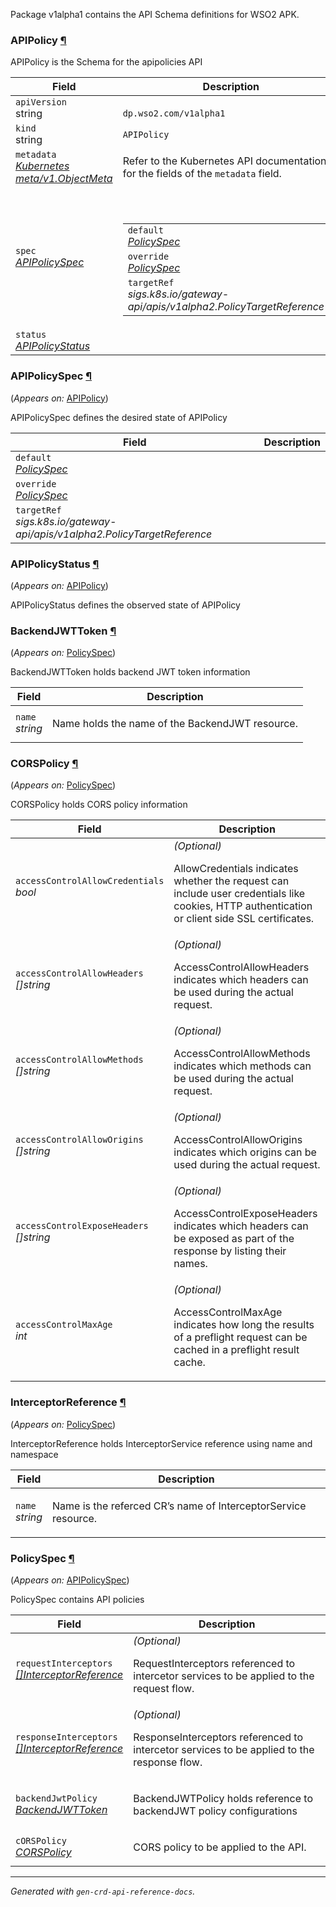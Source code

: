 <p>
<p>Package v1alpha1 contains the API Schema definitions for WSO2 APK.</p>
</p>
<h3 id="dp.wso2.com/v1alpha1.APIPolicy">APIPolicy
    <a class="headerlink" href="#dp.wso2.com%2fv1alpha1.APIPolicy" title="Permanent link">¶</a>
</h3>
<p>
<p>APIPolicy is the Schema for the apipolicies API</p>
</p>
<table>
    <thead>
        <tr>
            <th>Field</th>
            <th>Description</th>
        </tr>
    </thead>
    <tbody>
        <tr>
            <td>
                <code>apiVersion</code></br>
                string
            </td>
            <td>
                <code>
dp.wso2.com/v1alpha1
</code>
            </td>
        </tr>
        <tr>
            <td>
                <code>kind</code></br>
                string
            </td>
            <td><code>APIPolicy</code></td>
        </tr>
        <tr>
            <td>
                <code>metadata</code></br>
                <em>
                    <a href="https://kubernetes.io/docs/reference/generated/kubernetes-api/v1.23/#objectmeta-v1-meta">
                        Kubernetes meta/v1.ObjectMeta
                    </a>
                </em>
            </td>
            <td>
                Refer to the Kubernetes API documentation for the fields of the
                <code>metadata</code> field.
            </td>
        </tr>
        <tr>
            <td>
                <code>spec</code></br>
                <em>
                    <a href="#dp.wso2.com/v1alpha1.APIPolicySpec">
                        APIPolicySpec
                    </a>
                </em>
            </td>
            <td>
                <br />
                <br />
                <table>
                    <tr>
                        <td>
                            <code>default</code></br>
                            <em>
                                <a href="#dp.wso2.com/v1alpha1.PolicySpec">
                                    PolicySpec
                                </a>
                            </em>
                        </td>
                        <td>
                        </td>
                    </tr>
                    <tr>
                        <td>
                            <code>override</code></br>
                            <em>
                                <a href="#dp.wso2.com/v1alpha1.PolicySpec">
                                    PolicySpec
                                </a>
                            </em>
                        </td>
                        <td>
                        </td>
                    </tr>
                    <tr>
                        <td>
                            <code>targetRef</code></br>
                            <em>
                                sigs.k8s.io/gateway-api/apis/v1alpha2.PolicyTargetReference
                            </em>
                        </td>
                        <td>
                        </td>
                    </tr>
                </table>
            </td>
        </tr>
        <tr>
            <td>
                <code>status</code></br>
                <em>
                    <a href="#dp.wso2.com/v1alpha1.APIPolicyStatus">
                        APIPolicyStatus
                    </a>
                </em>
            </td>
            <td>
            </td>
        </tr>
    </tbody>
</table>
<h3 id="dp.wso2.com/v1alpha1.APIPolicySpec">APIPolicySpec
    <a class="headerlink" href="#dp.wso2.com%2fv1alpha1.APIPolicySpec" title="Permanent link">¶</a>
</h3>
<p>
    (<em>Appears on:</em>
    <a href="#dp.wso2.com/v1alpha1.APIPolicy">APIPolicy</a>)
</p>
<p>
<p>APIPolicySpec defines the desired state of APIPolicy</p>
</p>
<table>
    <thead>
        <tr>
            <th>Field</th>
            <th>Description</th>
        </tr>
    </thead>
    <tbody>
        <tr>
            <td>
                <code>default</code></br>
                <em>
                    <a href="#dp.wso2.com/v1alpha1.PolicySpec">
                        PolicySpec
                    </a>
                </em>
            </td>
            <td>
            </td>
        </tr>
        <tr>
            <td>
                <code>override</code></br>
                <em>
                    <a href="#dp.wso2.com/v1alpha1.PolicySpec">
                        PolicySpec
                    </a>
                </em>
            </td>
            <td>
            </td>
        </tr>
        <tr>
            <td>
                <code>targetRef</code></br>
                <em>
                    sigs.k8s.io/gateway-api/apis/v1alpha2.PolicyTargetReference
                </em>
            </td>
            <td>
            </td>
        </tr>
    </tbody>
</table>
<h3 id="dp.wso2.com/v1alpha1.APIPolicyStatus">APIPolicyStatus
    <a class="headerlink" href="#dp.wso2.com%2fv1alpha1.APIPolicyStatus" title="Permanent link">¶</a>
</h3>
<p>
    (<em>Appears on:</em>
    <a href="#dp.wso2.com/v1alpha1.APIPolicy">APIPolicy</a>)
</p>
<p>
<p>APIPolicyStatus defines the observed state of APIPolicy</p>
</p>
<h3 id="dp.wso2.com/v1alpha1.BackendJWTToken">BackendJWTToken
    <a class="headerlink" href="#dp.wso2.com%2fv1alpha1.BackendJWTToken" title="Permanent link">¶</a>
</h3>
<p>
    (<em>Appears on:</em>
    <a href="#dp.wso2.com/v1alpha1.PolicySpec">PolicySpec</a>)
</p>
<p>
<p>BackendJWTToken holds backend JWT token information</p>
</p>
<table>
    <thead>
        <tr>
            <th>Field</th>
            <th>Description</th>
        </tr>
    </thead>
    <tbody>
        <tr>
            <td>
                <code>name</code></br>
                <em>
                    string
                </em>
            </td>
            <td>
                <p>Name holds the name of the BackendJWT resource.</p>
            </td>
        </tr>
    </tbody>
</table>
<h3 id="dp.wso2.com/v1alpha1.CORSPolicy">CORSPolicy
    <a class="headerlink" href="#dp.wso2.com%2fv1alpha1.CORSPolicy" title="Permanent link">¶</a>
</h3>
<p>
    (<em>Appears on:</em>
    <a href="#dp.wso2.com/v1alpha1.PolicySpec">PolicySpec</a>)
</p>
<p>
<p>CORSPolicy holds CORS policy information</p>
</p>
<table>
    <thead>
        <tr>
            <th>Field</th>
            <th>Description</th>
        </tr>
    </thead>
    <tbody>
        <tr>
            <td>
                <code>accessControlAllowCredentials</code></br>
                <em>
                    bool
                </em>
            </td>
            <td>
                <em>(Optional)</em>
                <p>AllowCredentials indicates whether the request can include user credentials like
                    cookies, HTTP authentication or client side SSL certificates.</p>
            </td>
        </tr>
        <tr>
            <td>
                <code>accessControlAllowHeaders</code></br>
                <em>
                    []string
                </em>
            </td>
            <td>
                <em>(Optional)</em>
                <p>AccessControlAllowHeaders indicates which headers can be used
                    during the actual request.</p>
            </td>
        </tr>
        <tr>
            <td>
                <code>accessControlAllowMethods</code></br>
                <em>
                    []string
                </em>
            </td>
            <td>
                <em>(Optional)</em>
                <p>AccessControlAllowMethods indicates which methods can be used
                    during the actual request.</p>
            </td>
        </tr>
        <tr>
            <td>
                <code>accessControlAllowOrigins</code></br>
                <em>
                    []string
                </em>
            </td>
            <td>
                <em>(Optional)</em>
                <p>AccessControlAllowOrigins indicates which origins can be used
                    during the actual request.</p>
            </td>
        </tr>
        <tr>
            <td>
                <code>accessControlExposeHeaders</code></br>
                <em>
                    []string
                </em>
            </td>
            <td>
                <em>(Optional)</em>
                <p>AccessControlExposeHeaders indicates which headers can be exposed
                    as part of the response by listing their names.</p>
            </td>
        </tr>
        <tr>
            <td>
                <code>accessControlMaxAge</code></br>
                <em>
                    int
                </em>
            </td>
            <td>
                <em>(Optional)</em>
                <p>AccessControlMaxAge indicates how long the results of a preflight request
                    can be cached in a preflight result cache.</p>
            </td>
        </tr>
    </tbody>
</table>
<h3 id="dp.wso2.com/v1alpha1.InterceptorReference">InterceptorReference
    <a class="headerlink" href="#dp.wso2.com%2fv1alpha1.InterceptorReference" title="Permanent link">¶</a>
</h3>
<p>
    (<em>Appears on:</em>
    <a href="#dp.wso2.com/v1alpha1.PolicySpec">PolicySpec</a>)
</p>
<p>
<p>InterceptorReference holds InterceptorService reference using name and namespace</p>
</p>
<table>
    <thead>
        <tr>
            <th>Field</th>
            <th>Description</th>
        </tr>
    </thead>
    <tbody>
        <tr>
            <td>
                <code>name</code></br>
                <em>
                    string
                </em>
            </td>
            <td>
                <p>Name is the referced CR&rsquo;s name of InterceptorService resource.</p>
            </td>
        </tr>
    </tbody>
</table>
<h3 id="dp.wso2.com/v1alpha1.PolicySpec">PolicySpec
    <a class="headerlink" href="#dp.wso2.com%2fv1alpha1.PolicySpec" title="Permanent link">¶</a>
</h3>
<p>
    (<em>Appears on:</em>
    <a href="#dp.wso2.com/v1alpha1.APIPolicySpec">APIPolicySpec</a>)
</p>
<p>
<p>PolicySpec contains API policies</p>
</p>
<table>
    <thead>
        <tr>
            <th>Field</th>
            <th>Description</th>
        </tr>
    </thead>
    <tbody>
        <tr>
            <td>
                <code>requestInterceptors</code></br>
                <em>
                    <a href="#dp.wso2.com/v1alpha1.InterceptorReference">
                        []InterceptorReference
                    </a>
                </em>
            </td>
            <td>
                <em>(Optional)</em>
                <p>RequestInterceptors referenced to intercetor services to be applied
                    to the request flow.</p>
            </td>
        </tr>
        <tr>
            <td>
                <code>responseInterceptors</code></br>
                <em>
                    <a href="#dp.wso2.com/v1alpha1.InterceptorReference">
                        []InterceptorReference
                    </a>
                </em>
            </td>
            <td>
                <em>(Optional)</em>
                <p>ResponseInterceptors referenced to intercetor services to be applied
                    to the response flow.</p>
            </td>
        </tr>
        <tr>
            <td>
                <code>backendJwtPolicy</code></br>
                <em>
                    <a href="#dp.wso2.com/v1alpha1.BackendJWTToken">
                        BackendJWTToken
                    </a>
                </em>
            </td>
            <td>
                <p>BackendJWTPolicy holds reference to backendJWT policy configurations</p>
            </td>
        </tr>
        <tr>
            <td>
                <code>cORSPolicy</code></br>
                <em>
                    <a href="#dp.wso2.com/v1alpha1.CORSPolicy">
                        CORSPolicy
                    </a>
                </em>
            </td>
            <td>
                <p>CORS policy to be applied to the API.</p>
            </td>
        </tr>
    </tbody>
</table>
<hr />
<p><em>
        Generated with <code>gen-crd-api-reference-docs</code>.
    </em></p>